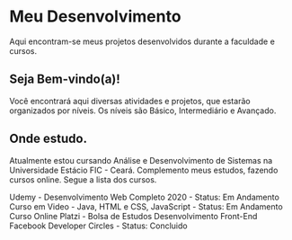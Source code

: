 # Meu Desenvolvimento
 Aqui encontram-se meus projetos desenvolvidos durante a faculdade e cursos.
 
 ## Seja Bem-vindo(a)!
 Você encontrará aqui diversas atividades e projetos, que estarão organizados por níveis.
 Os níveis são Básico, Intermediário e Avançado.

 ## Onde estudo.
 Atualmente estou cursando Análise e Desenvolvimento de Sistemas na Universidade Estácio FIC - Ceará.
 Complemento meus estudos, fazendo cursos online. Segue a lista dos cursos.
 
 Udemy - Desenvolvimento Web Completo 2020 - Status: Em Andamento
 Curso em Video - Java, HTML e CSS, JavaScript - Status: Em Andamento
 Curso Online Platzi - Bolsa de Estudos Desenvolvimento Front-End Facebook Developer Circles - Status: Concluido
